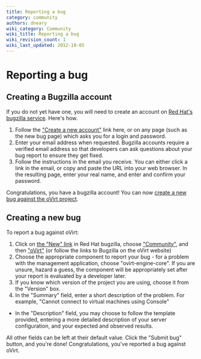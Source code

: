 ```yaml
---
title: Reporting a bug
category: community
authors: dneary
wiki_category: Community
wiki_title: Reporting a bug
wiki_revision_count: 1
wiki_last_updated: 2012-10-05
---
```


<!-- TODO: Content review -->

# Reporting a bug

## Creating a Bugzilla account

If you do not yet have one, you will need to create an account on [Red Hat's bugzilla service](http://bugzilla.redhat.com). Here's how.

1.  Follow the ["Create a new account"](https://bugzilla.redhat.com/createaccount.cgi) link here, or on any page (such as the new bug page) which asks you for a login and password.
2.  Enter your email address when requested. Bugzilla accounts require a verified email address so that developers can ask questions about your bug report to ensure they get fixed.
3.  Follow the instructions in the email you receive. You can either click a link in the email, or copy and paste the URL into your web browser. In the resulting page, enter your real name, and enter and confirm your password.

Congratulations, you have a bugzilla account! You can now [create a new bug against the oVirt project](https://bugzilla.redhat.com/enter_bug.cgi?product=ovirt).

## Creating a new bug

To report a bug against oVirt:

1.  Click on [the "New" link](https://bugzilla.redhat.com/enter_bug.cgi) in Red Hat bugzilla, choose ["Community"](https://bugzilla.redhat.com/enter_bug.cgi?classification=Community), and then ["oVirt"](https://bugzilla.redhat.com/enter_bug.cgi?product=oVirt) (or follow the links to Bugzilla on the oVirt website)
2.  Choose the appropriate component to report your bug - for a problem with the management application, choose "ovirt-engine-core". If you are unsure, hazard a guess, the component will be appropriately set after your report is evaluated by a developer later.
3.  If you know which version of the project you are using, choose it from the "Version" box.
4.  In the "Summary" field, enter a short description of the problem. For example, "Cannot connect to virtual machines using Console"

*   In the "Description" field, you may choose to follow the template provided, entering a more detailed description of your server configuration, and your expected and observed results.

All other fields can be left at their default value. Click the "Submit bug" button, and you're done! Congratulations, you've reported a bug against oVirt.


